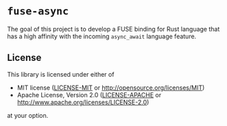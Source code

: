 # `fuse-async`

The goal of this project is to develop a FUSE binding for Rust language
that has a high affinity with the incoming `async_await` language feature.

## License

This library is licensed under either of

* MIT license ([LICENSE-MIT](LICENSE-MIT) or http://opensource.org/licenses/MIT)
* Apache License, Version 2.0 ([LICENSE-APACHE](LICENSE-APACHE) or http://www.apache.org/licenses/LICENSE-2.0)

at your option.

